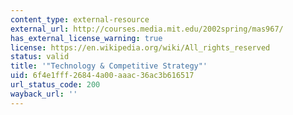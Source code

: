 ```yaml
---
content_type: external-resource
external_url: http://courses.media.mit.edu/2002spring/mas967/
has_external_license_warning: true
license: https://en.wikipedia.org/wiki/All_rights_reserved
status: valid
title: '"Technology & Competitive Strategy"'
uid: 6f4e1fff-2684-4a00-aaac-36ac3b616517
url_status_code: 200
wayback_url: ''
---
```

